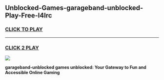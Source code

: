 
## Unblocked-Games-garageband-unblocked-Play-Free-l4lrc
<h3>
<a href="https://premium76.site?title=garageband-unblocked&ref=19M">CLICK TO PLAY</a></h3>
<hr>

<h3>
<a href="https://premium76.site?title=garageband-unblocked&ref=19M">CLICK 2 PLAY</a>
  
</h3>

<a href="https://premium76.site?title=garageband-unblocked&ref=19M"><img src="https://clearcache.store/games.png"></a>


**garageband-unblocked games unblocked: Your Gateway to Fun and Accessible Online Gaming**
